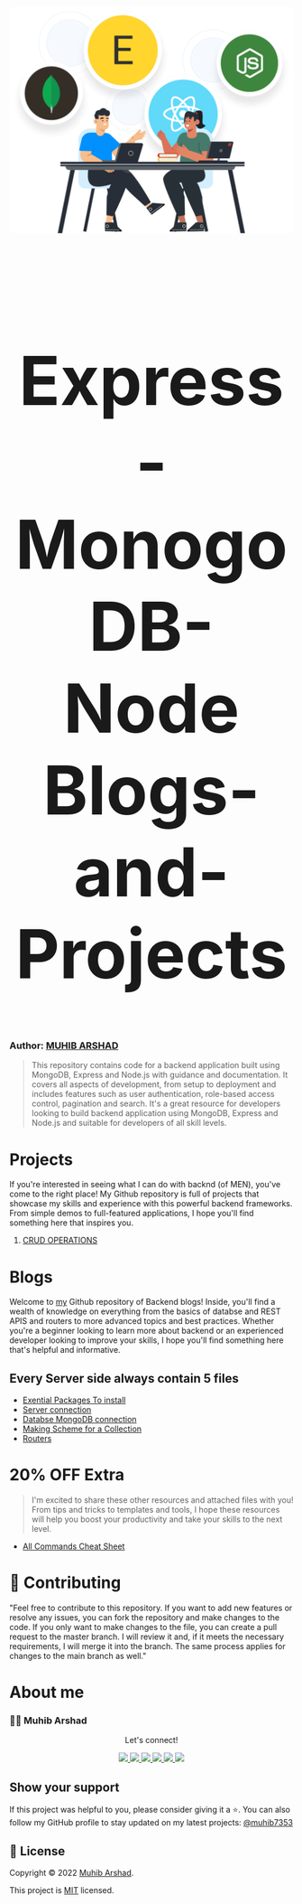 <div align="center">
  <img src="men.png">
</div>
<br>
<h1 align="center" style="font-size: 120px;" > Express-MonogoDB-Node
<br>Blogs-and-Projects<h1/>

### Author: [MUHIB ARSHAD](https://github.com/muhib7353)

> This repository contains code for a backend application built using MongoDB, Express and Node.js with guidance and documentation. It covers all aspects of development, from setup to deployment and includes features such as user authentication, role-based access control, pagination and search. It's a great resource for developers looking to build backend application using MongoDB, Express and Node.js and suitable for developers of all skill levels.

# Projects

If you're interested in seeing what I can do with backnd (of MEN), you've come to the right place! My Github repository is full of projects that showcase my skills and experience with this powerful backend frameworks. From simple demos to full-featured applications, I hope you'll find something here that inspires you.

1. [CRUD OPERATIONS](/Projects/FIRST_MERN_STACK/)

# Blogs

Welcome to [my](https://github.com/muhib7353/Node-Express-MongoDB_Projects_Blogs) Github repository of Backend blogs! Inside, you'll find a wealth of knowledge on everything from the basics of databse and REST APIS and routers to more advanced topics and best practices. Whether you're a beginner looking to learn more about backend or an experienced developer looking to improve your skills, I hope you'll find something here that's helpful and informative.

## Every Server side always contain 5 files

- [Exential Packages To install ](/Blogs/01_EssentialPacakges.md)
- [Server connection](/Blogs/02_ServerConnection.md)
- [Databse MongoDB connection](/Blogs/03_DataBaseConnection.md)
- [Making Scheme for a Collection](/Blogs/04_DatabaseScheme.md)
- [Routers](/Blogs/05_Routers.md)

# 20% OFF Extra

> I'm excited to share these other resources and attached files with you! From tips and tricks to templates and tools, I hope these resources will help you boost your productivity and take your skills to the next level.

- [All Commands Cheat Sheet](/EssentialCommands.md)

# 🤝 Contributing

"Feel free to contribute to this repository. If you want to add new features or resolve any issues, you can fork the repository and make changes to the code. If you only want to make changes to the file, you can create a pull request to the master branch. I will review it and, if it meets the necessary requirements, I will merge it into the branch. The same process applies for changes to the main branch as well."

# About me

### 👨‍💻 Muhib Arshad

   <div align="center">
<p align="center">Let's connect!</p>

<a href="https://www.linkedin.com/in/muhib-arshad-85439b242/" target="blank">
    <img src="https://img.shields.io/badge/linkedin-%230077B5.svg?&style=for-the-badge&logo=linkedin&logoColor=white" />
</a>

<a href="https://medium.com/@muhibarshad123" target="blank">
    <img src="https://img.shields.io/badge/Medium-12100E?style=for-the-badge&logo=medium&logoColor=white" />
</a>

<a href="https://stackoverflow.com/users/18215817/muhib-arshad?tab=profile" target="blank">
    <img src="https://img.shields.io/badge/Stack_Overflow-FE7A16?style=for-the-badge&logo=stack-overflow&logoColor=white" />
</a>

<a href = "https://twitter.com/muhib7353" target="blank">
    <img src="https://img.shields.io/badge/Twitter-1DA1F2?style=for-the-badge&logo=twitter&logoColor=white" />
</a>

<a href="https://www.facebook.com/muhib7353/" target="blank">
    <img src="https://img.shields.io/badge/Facebook-1877F2?style=for-the-badge&logo=facebook&logoColor=white" />
</a>

<a href="https://www.instagram.com/muhib7353/" target="blank">
    <img src="https://img.shields.io/badge/Instagram-E4405F?style=for-the-badge&logo=instagram&logoColor=white" />
</a>

</div>

## Show your support

If this project was helpful to you, please consider giving it a ⭐️.
You can also follow my GitHub profile to stay updated on my latest projects:
<a href="https://github.com/muhib7353" target="blank">
@muhib7353
</a>

## 📝 License

Copyright © 2022 [Muhib Arshad](https://github.com/muhib7353).

This project is [MIT](/License.md) licensed.
